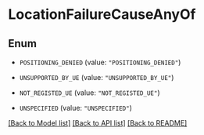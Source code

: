 # LocationFailureCauseAnyOf

## Enum


* `POSITIONING_DENIED` (value: `"POSITIONING_DENIED"`)

* `UNSUPPORTED_BY_UE` (value: `"UNSUPPORTED_BY_UE"`)

* `NOT_REGISTED_UE` (value: `"NOT_REGISTED_UE"`)

* `UNSPECIFIED` (value: `"UNSPECIFIED"`)


[[Back to Model list]](../README.md#documentation-for-models) [[Back to API list]](../README.md#documentation-for-api-endpoints) [[Back to README]](../README.md)


